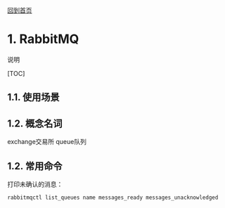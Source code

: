 [回到首页](../README.md)

# 1. RabbitMQ

说明

[TOC]

## 1.1. 使用场景

## 1.2. 概念名词

exchange交易所
queue队列

## 1.2. 常用命令

打印未确认的消息：
```bash
rabbitmqctl list_queues name messages_ready messages_unacknowledged
```
